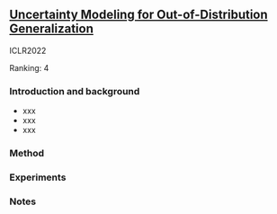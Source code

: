 ## [Uncertainty Modeling for Out-of-Distribution Generalization](https://arxiv.org/abs/2202.03958)

ICLR2022

Ranking: 4

### Introduction and background
- xxx
- xxx
- xxx

### Method

### Experiments

### Notes
